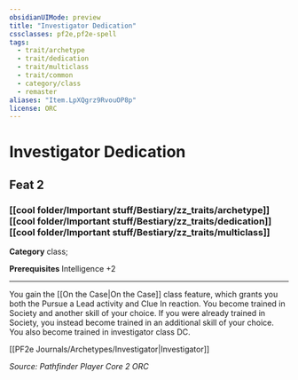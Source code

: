 ```yaml
---
obsidianUIMode: preview
title: "Investigator Dedication"
cssclasses: pf2e,pf2e-spell
tags:
  - trait/archetype
  - trait/dedication
  - trait/multiclass
  - trait/common
  - category/class
  - remaster
aliases: "Item.LpXQgrz9RvouOP8p"
license: ORC
---
```

# Investigator Dedication
## Feat 2
### [[cool folder/Important stuff/Bestiary/zz_traits/archetype]][[cool folder/Important stuff/Bestiary/zz_traits/dedication]][[cool folder/Important stuff/Bestiary/zz_traits/multiclass]]

**Category** class; 



**Prerequisites** Intelligence +2
* * *
You gain the [[On the Case|On the Case]] class feature, which grants you both the Pursue a Lead activity and Clue In reaction. You become trained in Society and another skill of your choice. If you were already trained in Society, you instead become trained in an additional skill of your choice. You also become trained in investigator class DC.

[[PF2e Journals/Archetypes/Investigator|Investigator]]

*Source: Pathfinder Player Core 2*
*ORC*